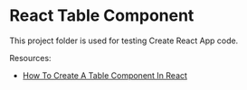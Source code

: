 # React Table Component

This project folder is used for testing Create React App code.

Resources: 
  * [How To Create A Table Component In React](https://www.youtube.com/watch?v=7L3C_y7L120)